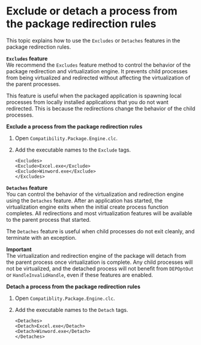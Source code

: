 # Exclude or detach a process from the package redirection rules<a name="emp-exclude-detach"></a>

This topic explains how to use the `Excludes` or `Detaches` features in the package redirection rules\.

**`Excludes` feature**  
We recommend the `Excludes` feature method to control the behavior of the package redirection and virtualization engine\. It prevents child processes from being virtualized and redirected without affecting the virtualization of the parent processes\.

This feature is useful when the packaged application is spawning local processes from locally installed applications that you do not want redirected\. This is because the redirections change the behavior of the child processes\.

**Exclude a process from the package redirection rules**

1. Open `Compatibility.Package.Engine.clc`\.

1. Add the executable names to the `Exclude` tags\.

   ```
   <Excludes>
   <Exclude>Excel.exe</Exclude>
   <Exclude>Winword.exe</Exclude>
   </Excludes>
   ```

**`Detaches` feature**  
You can control the behavior of the virtualization and redirection engine using the `Detaches` feature\. After an application has started, the virtualization engine exits when the initial create process function completes\. All redirections and most virtualization features will be available to the parent process that started\. 

The `Detaches` feature is useful when child processes do not exit cleanly, and terminate with an exception\.

**Important**  
The virtualization and redirection engine of the package will detach from the parent process once virtualization is complete\. Any child processes will not be virtualized, and the detached process will not benefit from `DEPOptOut` or `HandleInvalidHandle`, even if these features are enabled\.

**Detach a process from the package redirection rules**

1. Open `Compatiblity.Package.Engine.clc`\.

1. Add the executable names to the `Detach` tags\.

   ```
   <Detaches>
   <Detach>Excel.exe</Detach>
   <Detach>Winword.exe</Detach>
   </Detaches>
   ```